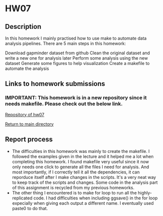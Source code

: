 # HW07

## Description
In this homework I mainly practised how to use make to automate data analysis pipelines. There are 5 main steps in this homework:

Download gapminder dataset from github
Clean the original dataset and write a new one for analysis later
Perform some analysis using the new dataset
Generate some figures to help visualization
Create a makefile to automate the analysis

## Links to homework submissions
### IMPORTANT: This homework is in a new repository since it needs makefile. Please check out the below link.

[Repository of hw07](https://github.com/qiaoyuet/STAT545-hw07-Tang-Qiaoyue)

[Return to main directory](https://github.com/qiaoyuet/STAT545-hw-Tang-Qiaoyue)

## Report process
- The difficulties in this homework was mainly to create the makefile. I followed the examples given in the lecture and it helped me a lot when completing this homework. I found makefile very useful since it now only needs one click to generate all the files I need for analysis. And most importantly, if I correctly tell it all the dependencies, it can reporduce itself after I make changes in the scripts. It's a very neat way to keep track of the scripts and changes. Some code in the analysis part of this assignment is recycled from my previous homeworks.
- The other thing I encountered is to make for loop to run all the highly-replicated code. I had difficulties when including ggsave() in the for loop expecially when giving each output a different name. I eventually used paste0 to do that.